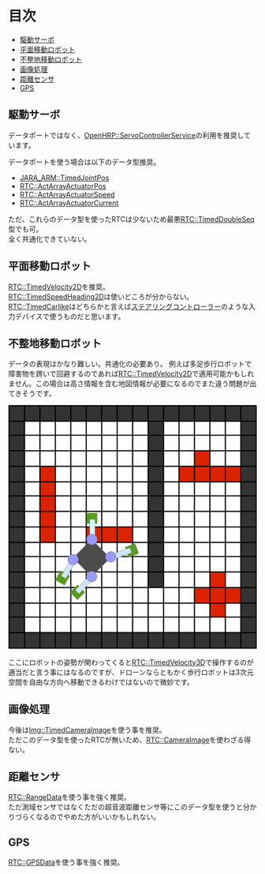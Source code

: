 # 目次
- [駆動サーボ](#駆動サーボ)
- [平面移動ロボット](#平面移動ロボット)
- [不整地移動ロボット](#不整地移動ロボット)
- [画像処理](#画像処理)
- [距離センサ](#距離センサ)
- [GPS](#GPS)


## 駆動サーボ
データポートではなく、[OpenHRP::ServoControllerService](https://github.com/fkanehiro/hrpsys-base/blob/master/idl/ServoControllerService.idl)の利用を推奨しています。
  
データポートを使う場合は以下のデータ型推奨。

- [JARA_ARM::TimedJointPos](ロボットアーム#timedjointpos)
- [RTC::ActArrayActuatorPos](ロボットインターフェース固有データ型#actarrayactuatorpos)
- [RTC::ActArrayActuatorSpeed](ロボットインターフェース固有データ型#actarrayactuatorspeed)
- [RTC::ActArrayActuatorCurrent](ロボットインターフェース固有データ型#actarrayactuatorcurrent)

ただ、これらのデータ型を使ったRTCは少ないため最悪[RTC::TimedDoubleSeq](基本データ型#timeddoubleseq)型でも可。  
全く共通化できていない。  

## 平面移動ロボット
[RTC::TimedVelocity2D](拡張データ型#timedvelocity2d)を推奨。  
[RTC::TimedSpeedHeading2D](拡張データ型#timedspeedheading2d)は使いどころが分からない。  
[RTC::TimedCarlike](拡張データ型#timedcarlike)はどちらかと言えば[ステアリングコントローラー](http://www.openrtm.org/openrtm/ja/project/contest2015_16)のような入力デバイスで使うものだと思います。

## 不整地移動ロボット
データの表現はかなり難しい。共通化の必要あり。
例えば多足歩行ロボットで障害物を跨いで回避するのであれば[RTC::TimedVelocity2D](拡張データ型#timedvelocity2d)で適用可能かもしれません。この場合は高さ情報を含む地図情報が必要になるのでまた違う問題が出てきそうです。

![](img/3DMobileRobot.png)

ここにロボットの姿勢が関わってくると[RTC::TimedVelocity3D](拡張データ型#timedvelocity3d)で操作するのが適当だと言う事にはなるのですが、ドローンならともかく歩行ロボットは3次元空間を自由な方向へ移動できるわけではないので微妙です。




## 画像処理
今後は[Img::TimedCameraImage](画像処理#timedcameraimage)を使う事を推奨。  
ただこのデータ型を使ったRTCが無いため、[RTC::CameraImage](ロボットインターフェース固有データ型#cameraimage)を使わざる得ない。


## 距離センサ
[RTC::RangeData](ロボットインターフェース固有データ型#rangedata)を使う事を強く推奨。  
ただ測域センサではなくただの超音波距離センサ等にこのデータ型を使うと分かりづらくなるのでやめた方がいいかもしれない。


## GPS
[RTC::GPSData](ロボットインターフェース固有データ型#gpsdata)を使う事を強く推奨。




